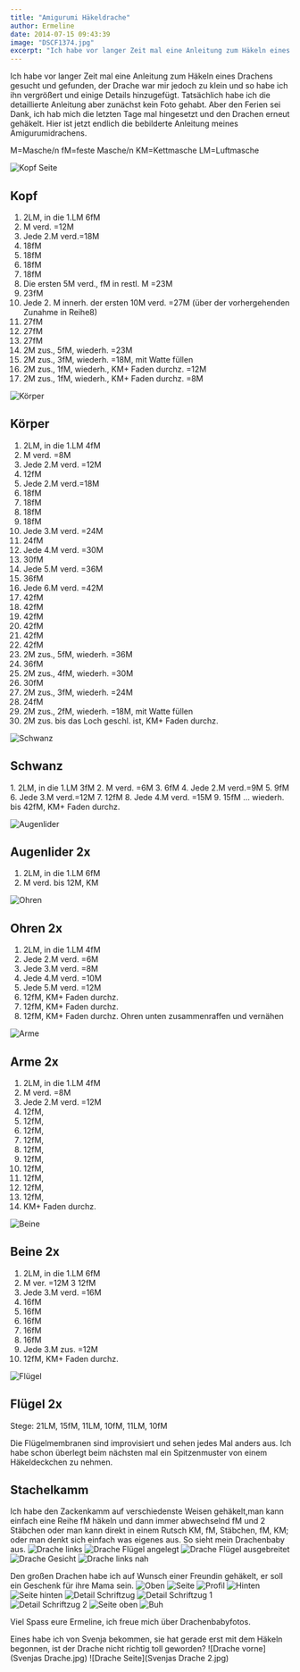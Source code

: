 ```yaml
---
title: "Amigurumi Häkeldrache"
author: Ermeline
date: 2014-07-15 09:43:39
image: "DSCF1374.jpg"
excerpt: "Ich habe vor langer Zeit mal eine Anleitung zum Häkeln eines Drachens gesucht und gefunden, der Drache war mir jedoch zu klein und so habe ich ihn vergrößert und einige Details hinzugefügt."
---
```


Ich habe vor langer Zeit mal eine Anleitung zum Häkeln eines Drachens
gesucht und gefunden, der Drache war mir jedoch zu klein und so habe ich
ihn vergrößert und einige Details hinzugefügt. Tatsächlich habe ich die
detaillierte Anleitung aber zunächst kein Foto gehabt. Aber den Ferien
sei Dank, ich hab mich die letzten Tage mal hingesetzt und den Drachen
erneut gehäkelt. Hier ist jetzt endlich die bebilderte Anleitung meines
Amigurumidrachens.
 
M=Masche/n 
fM=feste Masche/n 
KM=Kettmasche 
LM=Luftmasche

![Kopf Seite](DSCF1357.jpg)

## Kopf 
1. 2LM, in die 1.LM 6fM 
2. M verd. =12M 
3. Jede 2.M verd.=18M 
4. 18fM 
5. 18fM 
6. 18fM 
7. 18fM 
8. Die ersten 5M verd., fM in restl. M =23M 
9. 23fM 
10. Jede 2. M innerh. der ersten 10M verd. =27M (über der vorhergehenden Zunahme in Reihe8) 
11. 27fM 
12. 27fM 
13. 27fM 
14. 2M zus., 5fM, wiederh. =23M 
15. 2M zus., 3fM, wiederh. =18M, mit Watte füllen 
16. 2M zus., 1fM, wiederh., KM+ Faden durchz. =12M
17. 2M zus., 1fM, wiederh., KM+ Faden durchz. =8M


![Körper](DSCF1360.jpg)

## Körper
1. 2LM, in die 1.LM 4fM 
2. M verd. =8M 
3. Jede 2.M verd. =12M 
4. 12fM
5. Jede 2.M verd.=18M 
6. 18fM 
7. 18fM 
8. 18fM 
9. 18fM 
10. Jede 3.M verd. =24M 
11. 24fM 
12. Jede 4.M verd. =30M 
13. 30fM 
14. Jede 5.M verd. =36M 
15. 36fM 
16. Jede 6.M verd. =42M 
17. 42fM 
18. 42fM 
19. 42fM 
20. 42fM 
21. 42fM 
22. 42fM 
23. 2M zus., 5fM, wiederh. =36M 
24. 36fM 
25. 2M zus., 4fM, wiederh. =30M 
26. 30fM 
27. 2M zus., 3fM, wiederh. =24M 
28. 24fM 
29. 2M zus., 2fM, wiederh. =18M, mit Watte füllen 
30. 2M zus. bis das Loch geschl. ist, KM+ Faden durchz.


![Schwanz](DSCF1361.jpg)

## Schwanz
​1. 2LM, in die 1.LM 3fM 
2. M verd. =6M 
3. 6fM 
4. Jede 2.M verd.=9M 
5. 9fM 
6. Jede 3.M verd.=12M 
7. 12fM 
8. Jede 4.M verd. =15M 
9. 15fM …
wiederh. bis 42fM, KM+ Faden durchz.


![Augenlider](DSCF1362.jpg)

## Augenlider 2x
1. 2LM, in die 1.LM 6fM
2. M verd. bis 12M, KM


![Ohren](DSCF1363.jpg)

## Ohren 2x
1. 2LM, in die 1.LM 4fM
2. Jede 2.M verd. =6M
3. Jede 3.M verd. =8M
4. Jede 4.M verd. =10M
5. Jede 5.M verd. =12M
6. 12fM, KM+ Faden durchz.
7. 12fM, KM+ Faden durchz.
8. 12fM, KM+ Faden durchz.
Ohren unten zusammenraffen und vernähen


![Arme](DSCF1364.jpg)

## Arme 2x
1. 2LM, in die 1.LM 4fM
2. M verd. =8M
3. Jede 2.M verd. =12M
4. 12fM,
5. 12fM,
6. 12fM,
7. 12fM,
8. 12fM,
9. 12fM,
10. 12fM,
11. 12fM,
12. 12fM,
13. 12fM,
14. KM+ Faden durchz.


![Beine](DSCF1365.jpg)

## Beine 2x
1. 2LM, in die 1.LM 6fM
2. M ver. =12M
3  12fM
4. Jede 3.M verd. =16M
5. 16fM
6. 16fM
7. 16fM
8. 16fM
9. 16fM
10. Jede 3.M zus. =12M
11. 12fM, KM+ Faden durchz.


![Flügel](DSCF1366.jpg)

## Flügel 2x
Stege: 21LM, 15fM, 11LM, 10fM, 11LM, 10fM

Die Flügelmembranen sind improvisiert und sehen jedes Mal anders aus. Ich habe schon überlegt beim nächsten mal ein Spitzenmuster von einem Häkeldeckchen zu nehmen.


## Stachelkamm
Ich habe den Zackenkamm auf verschiedenste Weisen gehäkelt,man kann einfach eine Reihe fM häkeln und dann immer abwechselnd fM und 2 Stäbchen oder man kann direkt in einem Rutsch KM, fM, Stäbchen, fM, KM; oder man denkt sich einfach was eigenes aus.
So sieht mein Drachenbaby aus.
![Drache links](DSCF1368.jpg)
![Drache Flügel angelegt](DSCF1370.jpg)
![Drache Flügel ausgebreitet](DSCF1369.jpg)
![Drache Gesicht](DSCF1372.jpg)
![Drache links nah](DSCF1374.jpg)

Den großen Drachen habe ich auf Wunsch einer Freundin gehäkelt, er soll ein Geschenk für ihre Mama sein.
![Oben](IMG_20150612_085906.jpg)
![Seite](IMG_20150612_085949.jpg)
![Profil](IMG_20150612_085956.jpg)
![Hinten](IMG_20150612_090012.jpg)
![Seite hinten](IMG_20150612_090055.jpg)
![Detail Schriftzug](IMG_20150612_085931.jpg)
![Detail Schriftzug 1](IMG_20150612_085936.jpg)
![Detail Schriftzug 2](IMG_20150612_085944.jpg)
![Seite oben](IMG_20150612_090034.jpg)
![Buh](IMG_20150612_090058.jpg)


Viel Spass eure Ermeline, ich freue mich über Drachenbabyfotos.

Eines habe ich von Svenja bekommen, sie hat gerade erst mit dem Häkeln begonnen, ist der Drache nicht richtig toll geworden?
![Drache vorne](Svenjas Drache.jpg)
![Drache Seite](Svenjas Drache 2.jpg)


